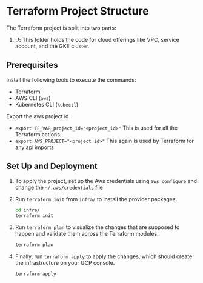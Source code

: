 # Terraform Project Structure

The Terraform project is split into two parts:

1. **./:** This folder holds the code for cloud offerings like VPC, service account, and the GKE cluster.

## Prerequisites

Install the following tools to execute the commands:

- Terraform
- AWS CLI (`aws`)
- Kubernetes CLI (`kubectl`)

Export the aws project id

- `export TF_VAR_project_id="<project_id>"` This is used for all the Terraform actions
- `export AWS_PROJECT="<project_id>"` This again is used by Terraform for any api imports

## Set Up and Deployment

1. To apply the project, set up the Aws credentials using `aws configure` and change the 
`~/.aws/credentials` file 

2. Run `terraform init` from `infra/` to install the provider packages.

    ```bash
    cd infra/
    terraform init
    ```

3. Run `terraform plan` to visualize the changes that are supposed to happen and validate them across the Terraform modules.

    ```bash
    terraform plan
    ```

4. Finally, run `terraform apply` to apply the changes, which should create the infrastructure on your GCP console.

    ```bash
    terraform apply
    ```

